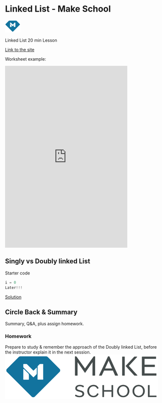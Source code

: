 # Linked List - Make School
<img src="logo-icononly.png"  width = "10%">

Linked List 20 min Lesson

<a target="_blank" href="https://khalido394.github.io/Linked-List-20min_Lesson/">Link to the site</a>

Worksheet example:
<iframe height="600px" width="80%" src="https://repl.it/repls/SimpleSnoopyDrupal?lite=true" scrolling="no" frameborder="no" allowtransparency="true" allowfullscreen="true" sandbox="allow-forms allow-pointer-lock allow-popups allow-same-origin allow-scripts allow-modals"></iframe>



## Singly vs Doubly linked List
Starter code
```python
i = 0
Later!!! 
```
<a target="_blank" href="https://docs.google.com/document/d/1AKECFN7k77SWyyk0fMSTDgJOY6qwQonreyg8DQr861E/edit?usp=sharing">Solution</a>


## Circle Back & Summary
Summary, Q&A, plus assign homework.

### Homework
Prepare to study & remember the approach of the Doubly linked List, before the instructor explain it in the next session.
<img src="logo-grey.png">

